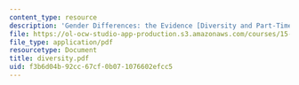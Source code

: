 ```yaml
---
content_type: resource
description: 'Gender Differences: the Evidence [Diversity and Part-Time Partner]'
file: https://ol-ocw-studio-app-production.s3.amazonaws.com/courses/15-660-strategic-hr-management-spring-2003/f3b6d04b92cc67cf0b071076602efcc5_diversity.pdf
file_type: application/pdf
resourcetype: Document
title: diversity.pdf
uid: f3b6d04b-92cc-67cf-0b07-1076602efcc5
---
```

